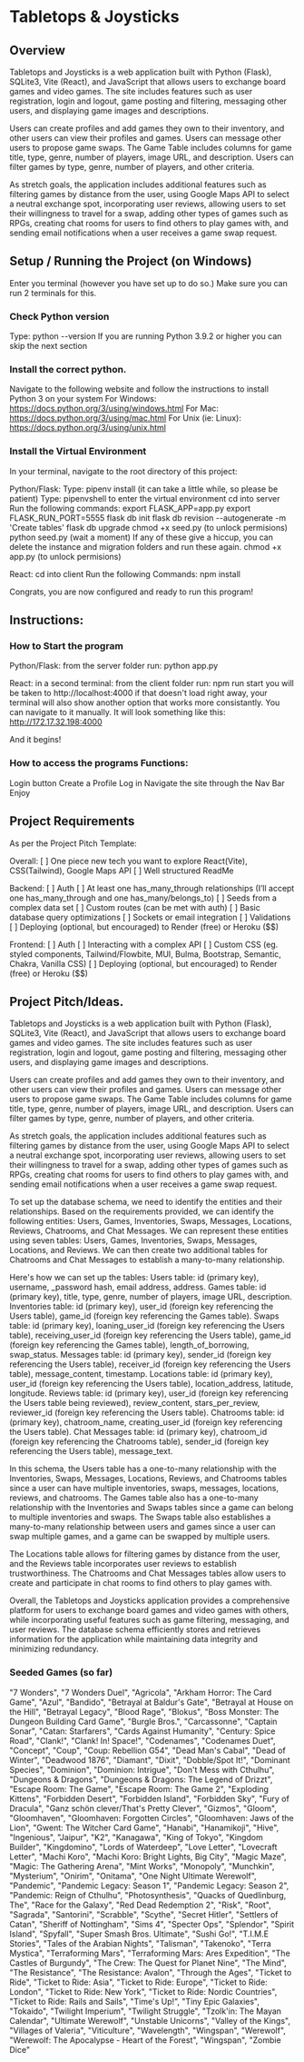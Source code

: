 # Tabletops & Joysticks

## Overview
Tabletops and Joysticks is a web application built with Python (Flask), SQLite3, Vite (React), and JavaScript that allows users to exchange board games and video games. The site includes features such as user registration, login and logout, game posting and filtering, messaging other users, and displaying game images and descriptions.

Users can create profiles and add games they own to their inventory, and other users can view their profiles and games. Users can message other users to propose game swaps. The Game Table includes columns for game title, type, genre, number of players, image URL, and description. Users can filter games by type, genre, number of players, and other criteria.

As stretch goals, the application includes additional features such as filtering games by distance from the user, using Google Maps API to select a neutral exchange spot, incorporating user reviews, allowing users to set their willingness to travel for a swap, adding other types of games such as RPGs, creating chat rooms for users to find others to play games with, and sending email notifications when a user receives a game swap request.


## Setup / Running the Project (on Windows)
Enter you terminal (however you have set up to do so.)
    Make sure you can run 2 terminals for this. 

### Check Python version
Type: python --version
If you are running Python 3.9.2 or higher you can skip the next section

### Install the correct python. 
Navigate to the following website and follow the instructions to install Python 3 on your system
For Windows:
https://docs.python.org/3/using/windows.html
For Mac:
https://docs.python.org/3/using/mac.html
For Unix (ie: Linux):
https://docs.python.org/3/using/unix.html

### Install the Virtual Environment
In your terminal, navigate to the root directory of this project:

Python/Flask:
Type: pipenv install
(it can take a little while, so please be patient)
Type: pipenvshell to enter the virtual environment
cd into server
Run the following commands:
    export FLASK_APP=app.py
    export FLASK_RUN_PORT=5555
    flask db init
    flask db revision --autogenerate -m 'Create tables' 
    flask db upgrade 
    chmod +x seed.py (to unlock permisions)
    python seed.py (wait a moment)
        If any of these give a hiccup, you can delete the instance and migration folders and run these again.
    chmod +x app.py (to unlock permisions) 

React:
cd into client
Run the following Commands:
    npm install

Congrats, you are now configured and ready to run this program!

## Instructions:
### How to Start the program
Python/Flask:
from the server folder run:
    python app.py

React:
in a second terminal:
from the client folder run:
    npm run start
    you will be taken to http://localhost:4000
        if that doesn't load right away, your terminal will also show another option that works more consistantly. You can navigate to it manually. It will look something like this:
            http://172.17.32.198:4000 

And it begins!

### How to access the programs Functions:
Login button 
Create a Profile
Log in
Navigate the site through the Nav Bar
Enjoy


## Project Requirements
As per the Project Pitch Template:

Overall:
[ ] One piece new tech you want to explore
    React(Vite), CSS(Tailwind), Google Maps API
[ ] Well structured ReadMe

Backend:
[ ] Auth
[ ] At least one has_many_through relationships (I’ll accept one has_many_through and one has_many/belongs_to)
[ ] Seeds from a complex data set
[ ] Custom routes (can be met with auth)
[ ] Basic database query optimizations
[ ] Sockets or email integration
[ ] Validations
[ ] Deploying (optional, but encouraged) to Render (free) or Heroku ($$)

Frontend:
[ ] Auth
[ ] Interacting with a complex API
[ ] Custom CSS (eg. styled components, Tailwind/Flowbite, MUI, Bulma, Bootstrap, Semantic, Chakra, Vanilla CSS)
[ ] Deploying (optional, but encouraged) to Render (free) or Heroku ($$)


## Project Pitch/Ideas. 
Tabletops and Joysticks is a web application built with Python (Flask), SQLite3, Vite (React), and JavaScript that allows users to exchange board games and video games. The site includes features such as user registration, login and logout, game posting and filtering, messaging other users, and displaying game images and descriptions.

Users can create profiles and add games they own to their inventory, and other users can view their profiles and games. Users can message other users to propose game swaps. The Game Table includes columns for game title, type, genre, number of players, image URL, and description. Users can filter games by type, genre, number of players, and other criteria.

As stretch goals, the application includes additional features such as filtering games by distance from the user, using Google Maps API to select a neutral exchange spot, incorporating user reviews, allowing users to set their willingness to travel for a swap, adding other types of games such as RPGs, creating chat rooms for users to find others to play games with, and sending email notifications when a user receives a game swap request.

To set up the database schema, we need to identify the entities and their relationships. Based on the requirements provided, we can identify the following entities: Users, Games, Inventories, Swaps, Messages, Locations, Reviews, Chatrooms, and Chat Messages. We can represent these entities using seven tables: Users, Games, Inventories, Swaps, Messages, Locations, and Reviews. We can then create two additional tables for Chatrooms and Chat Messages to establish a many-to-many relationship.

Here's how we can set up the tables:
Users table: id (primary key), username, _password hash, email address, address.
Games table: id (primary key), title, type, genre, number of players, image URL, description.
Inventories table: id (primary key), user_id (foreign key referencing the Users table), game_id (foreign key referencing the Games table).
Swaps table: id (primary key), loaning_user_id (foreign key referencing the Users table), receiving_user_id (foreign key referencing the Users table), game_id (foreign key referencing the Games table), length_of_borrowing, swap_status.
Messages table: id (primary key), sender_id (foreign key referencing the Users table), receiver_id (foreign key referencing the Users table), message_content, timestamp.
Locations table: id (primary key), user_id (foreign key referencing the Users table), location_address, latitude, longitude.
Reviews table: id (primary key), user_id (foreign key referencing the Users table being reviewed), review_content, stars_per_review, reviewer_id (foreign key referencing the Users table).
Chatrooms table: id (primary key), chatroom_name, creating_user_id (foreign key referencing the Users table).
Chat Messages table: id (primary key), chatroom_id (foreign key referencing the Chatrooms table), sender_id (foreign key referencing the Users table), message_text.

In this schema, the Users table has a one-to-many relationship with the Inventories, Swaps, Messages, Locations, Reviews, and Chatrooms tables since a user can have multiple inventories, swaps, messages, locations, reviews, and chatrooms. The Games table also has a one-to-many relationship with the Inventories and Swaps tables since a game can belong to multiple inventories and swaps. The Swaps table also establishes a many-to-many relationship between users and games since a user can swap multiple games, and a game can be swapped by multiple users.

The Locations table allows for filtering games by distance from the user, and the Reviews table incorporates user reviews to establish trustworthiness. The Chatrooms and Chat Messages tables allow users to create and participate in chat rooms to find others to play games with.

Overall, the Tabletops and Joysticks application provides a comprehensive platform for users to exchange board games and video games with others, while incorporating useful features such as game filtering, messaging, and user reviews. The database schema efficiently stores and retrieves information for the application while maintaining data integrity and minimizing redundancy.



### Seeded Games (so far)

"7 Wonders", "7 Wonders Duel", "Agricola", "Arkham Horror: The Card Game", "Azul", "Bandido", "Betrayal at Baldur's Gate", "Betrayal at House on the Hill", "Betrayal Legacy", "Blood Rage", "Blokus", "Boss Monster: The Dungeon Building Card Game", "Burgle Bros.", "Carcassonne", "Captain Sonar", "Catan: Starfarers", "Cards Against Humanity", "Century: Spice Road", "Clank!", "Clank! In! Space!", "Codenames", "Codenames Duet", "Concept", "Coup", "Coup: Rebellion G54", "Dead Man's Cabal", "Dead of Winter", "Deadwood 1876", "Diamant", "Dixit", "Dobble/Spot It!", "Dominant Species", "Dominion", "Dominion: Intrigue", "Don't Mess with Cthulhu", "Dungeons & Dragons", "Dungeons & Dragons: The Legend of Drizzt", "Escape Room: The Game", "Escape Room: The Game 2", "Exploding Kittens", "Forbidden Desert", "Forbidden Island", "Forbidden Sky", "Fury of Dracula", "Ganz schön clever/That's Pretty Clever", "Gizmos", "Gloom", "Gloomhaven", "Gloomhaven: Forgotten Circles", "Gloomhaven: Jaws of the Lion", "Gwent: The Witcher Card Game", "Hanabi", "Hanamikoji", "Hive", "Ingenious", "Jaipur", "K2", "Kanagawa", "King of Tokyo", "Kingdom Builder", "Kingdomino", "Lords of Waterdeep", "Love Letter", "Lovecraft Letter", "Machi Koro", "Machi Koro: Bright Lights, Big City", "Magic Maze", "Magic: The Gathering Arena", "Mint Works", "Monopoly", "Munchkin", "Mysterium", "Onirim", "Onitama", "One Night Ultimate Werewolf", "Pandemic", "Pandemic Legacy: Season 1", "Pandemic Legacy: Season 2", "Pandemic: Reign of Cthulhu", "Photosynthesis", "Quacks of Quedlinburg, The", "Race for the Galaxy", "Red Dead Redemption 2", "Risk", "Root", "Sagrada", "Santorini", "Scrabble", "Scythe", "Secret Hitler", "Settlers of Catan", "Sheriff of Nottingham", "Sims 4", "Specter Ops", "Splendor", "Spirit Island", "Spyfall", "Super Smash Bros. Ultimate", "Sushi Go!", "T.I.M.E Stories", "Tales of the Arabian Nights", "Talisman", "Takenoko", "Terra Mystica", "Terraforming Mars", "Terraforming Mars: Ares Expedition", "The Castles of Burgundy", "The Crew: The Quest for Planet Nine", "The Mind", "The Resistance", "The Resistance: Avalon", "Through the Ages", "Ticket to Ride", "Ticket to Ride: Asia", "Ticket to Ride: Europe", "Ticket to Ride: London", "Ticket to Ride: New York", "Ticket to Ride: Nordic Countries", "Ticket to Ride: Rails and Sails", "Time's Up!", "Tiny Epic Galaxies", "Tokaido", "Twilight Imperium", "Twilight Struggle", "Tzolk'in: The Mayan Calendar", "Ultimate Werewolf", "Unstable Unicorns", "Valley of the Kings", "Villages of Valeria", "Viticulture", "Wavelength", "Wingspan", "Werewolf", "Werewolf: The Apocalypse - Heart of the Forest", "Wingspan", "Zombie Dice"
